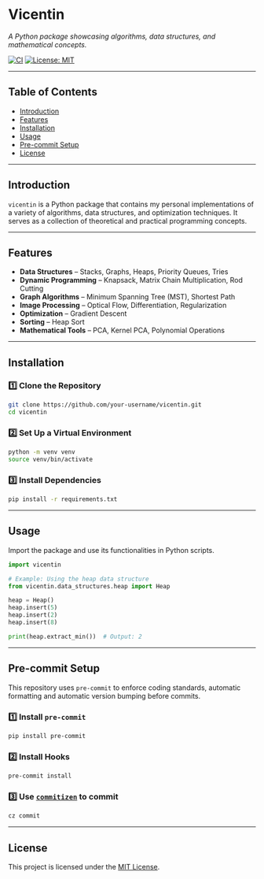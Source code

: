 # **Vicentin**

*A Python package showcasing algorithms, data structures, and mathematical concepts.*

[![CI](https://github.com/Vinschers/algorithms/actions/workflows/publish.yml/badge.svg)](https://github.com/Vinschers/algorithms/actions)
[![License: MIT](https://img.shields.io/badge/License-MIT-blue.svg)](LICENSE)

---

## **Table of Contents**
- [Introduction](#introduction)
- [Features](#features)
- [Installation](#installation)
- [Usage](#usage)
- [Pre-commit Setup](#pre-commit-setup)
- [License](#license)

---

## **Introduction**
`vicentin` is a Python package that contains my personal implementations of a variety of algorithms, data structures, and optimization techniques. It serves as a collection of theoretical and practical programming concepts.

---

## **Features**
- **Data Structures** – Stacks, Graphs, Heaps, Priority Queues, Tries
- **Dynamic Programming** – Knapsack, Matrix Chain Multiplication, Rod Cutting
- **Graph Algorithms** – Minimum Spanning Tree (MST), Shortest Path
- **Image Processing** – Optical Flow, Differentiation, Regularization
- **Optimization** – Gradient Descent
- **Sorting** – Heap Sort
- **Mathematical Tools** – PCA, Kernel PCA, Polynomial Operations

---

## **Installation**

### **1️⃣ Clone the Repository**
```bash
git clone https://github.com/your-username/vicentin.git
cd vicentin
```

### **2️⃣ Set Up a Virtual Environment**
```bash
python -m venv venv
source venv/bin/activate
```

### **3️⃣ Install Dependencies**
```bash
pip install -r requirements.txt
```

---

## **Usage**

Import the package and use its functionalities in Python scripts.

```python
import vicentin

# Example: Using the heap data structure
from vicentin.data_structures.heap import Heap

heap = Heap()
heap.insert(5)
heap.insert(2)
heap.insert(8)

print(heap.extract_min())  # Output: 2
```

---

## **Pre-commit Setup**

This repository uses `pre-commit` to enforce coding standards, automatic formatting and automatic version bumping before commits.

### **1️⃣ Install `pre-commit`**
```bash
pip install pre-commit
```

### **2️⃣ Install Hooks**
```bash
pre-commit install
```

### 3️⃣ Use [`commitizen`](https://commitizen-tools.github.io/commitizen/) to commit
```bash
cz commit
```

---

## **License**

This project is licensed under the [MIT License](LICENSE).
